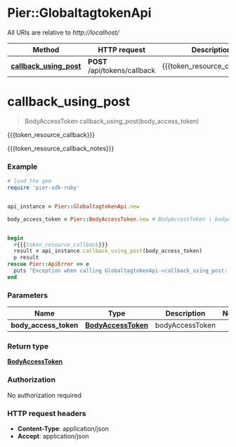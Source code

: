 # Pier::GlobaltagtokenApi

All URIs are relative to *http://localhost/*

Method | HTTP request | Description
------------- | ------------- | -------------
[**callback_using_post**](GlobaltagtokenApi.md#callback_using_post) | **POST** /api/tokens/callback | {{{token_resource_callback}}}




# **callback_using_post**
> BodyAccessToken callback_using_post(body_access_token)

{{{token_resource_callback}}}

{{{token_resource_callback_notes}}}

### Example
```ruby
# load the gem
require 'pier-sdk-ruby'


api_instance = Pier::GlobaltagtokenApi.new

body_access_token = Pier::BodyAccessToken.new # BodyAccessToken | bodyAccessToken


begin
  #{{{token_resource_callback}}}
  result = api_instance.callback_using_post(body_access_token)
  p result
rescue Pier::ApiError => e
  puts "Exception when calling GlobaltagtokenApi->callback_using_post: #{e}"
end
```

### Parameters

Name | Type | Description  | Notes
------------- | ------------- | ------------- | -------------
 **body_access_token** | [**BodyAccessToken**](BodyAccessToken.md)| bodyAccessToken | 


### Return type

[**BodyAccessToken**](BodyAccessToken.md)

### Authorization

No authorization required

### HTTP request headers

 - **Content-Type**: application/json
 - **Accept**: application/json





